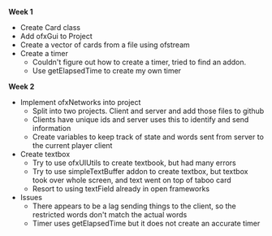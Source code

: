 **Week 1**
* Create Card class 
* Add ofxGui to Project 
* Create a vector of cards from a file using ofstream
* Create a timer
    * Couldn't figure out how to create a timer, tried to find an addon.
    * Use getElapsedTime to create my own timer

**Week 2**
* Implement ofxNetworks into project
    * Split into two projects. Client and server and add those files to github
    * Clients have unique ids and server uses this to identify and send information
    * Create variables to keep track of state and words sent from server to the current player client
* Create textbox
    * Try to use ofxUIUtils to create textbook, but had many errors
    * Try to use simpleTextBuffer addon to create textbox, but textbox took over whole screen, and text went on top of taboo card
    * Resort to using textField already in open frameworks
* Issues
    * There appears to be a lag sending things to the client, so the restricted words don't match the actual words
    * Timer uses getElapsedTime but it does not create an accurate timer
